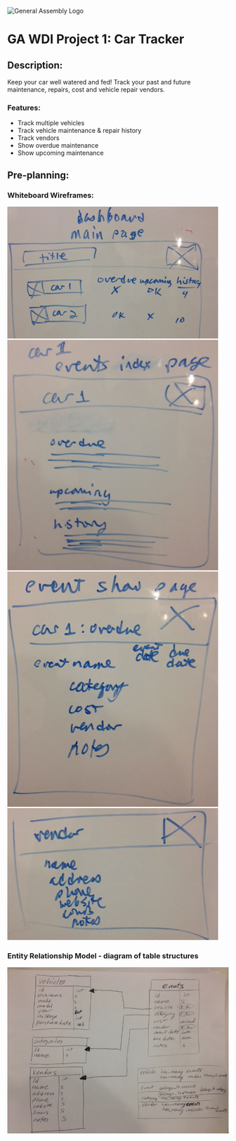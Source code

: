 ![General Assembly Logo](http://i.imgur.com/ke8USTq.png)

# GA WDI Project 1: Car Tracker

## Description:
Keep your car well watered and fed! Track your past and future maintenance, repairs, cost and vehicle repair vendors.

### Features:
- Track multiple vehicles
- Track vehicle maintenance & repair history
- Track vendors
- Show overdue maintenance
- Show upcoming maintenance

## Pre-planning:
### Whiteboard Wireframes:
![image_1](https://github.com/npupillo/project_1_car_tracker/blob/master/preplanning_materials/image_1.jpg)
![image_2](https://github.com/npupillo/project_1_car_tracker/blob/master/preplanning_materials/image_2.jpg)
![image_3](https://github.com/npupillo/project_1_car_tracker/blob/master/preplanning_materials/image_3.jpg)
![image_4](https://github.com/npupillo/project_1_car_tracker/blob/master/preplanning_materials/image_4.jpg)

### Entity Relationship Model - diagram of table structures
![erd](https://github.com/npupillo/project_1_car_tracker/blob/master/preplanning_materials/relationships_diagram.jpg)



